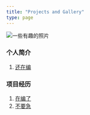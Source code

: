 ```yaml
---
title: "Projects and Gallery"
type: page
---
```

![一些有趣的照片](/projects/a.jpg)

### 个人简介
1. [还在编](/projects/profile/)
### 项目经历

1. [在编了](/projects/hydra/)
2. [不要急](/projects/bludhaven/)

